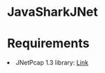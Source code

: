 # JavaSharkJNet

<h1>Requirements</h1>

<li> JNetPcap 1.3 library: <a href="http://jnetpcap.com/download">Link</a>

